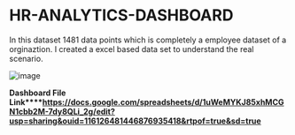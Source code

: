 # HR-ANALYTICS-DASHBOARD

In this dataset 1481 data points which is completely a employee dataset of a orginaztion. I created a excel based data set to understand the real scenario.

![image](https://github.com/user-attachments/assets/e433480d-8052-4c6b-8eea-71b2bf737c68)


**Dashboard File Link****https://docs.google.com/spreadsheets/d/1uWeMYKJ85xhMCGN1cbb2M-7dy8QLi_2g/edit?usp=sharing&ouid=116126481446876935418&rtpof=true&sd=true**
